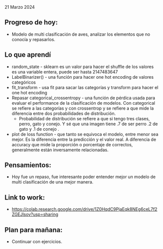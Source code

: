 21 Marzo 2024

## Progreso de hoy:
- Modelo de multi clasificación de aves, analizar los elementos que no conocía y repasarlos. 
## Lo que aprendí 
- random_state - sklearn es un valor para hacer el shuffle de los valores es una variable entera, puede ser hasta 2147483647
- LabelBinarizer() - una función para hacer one hot encoding de valores categóricos
- fit_transform - usa fit para sacar las categorías y transform para hacer el one hot encoding
- Repasar categorical_crossentropy - una función de pérdica usada para evaluar el performance de la clasificación de modelos. Con categorical se refiere a las categorías y con crossentrop y se refiere a que mide la diferencia entre dos probabilidades de distribución.
	- Probabilidad de distribución se refiere a que si tengo tres clases, perro, gato y conejo. Y sé que una imagen tiene .7 de ser perro .2 de gato y .1 de conejo . 
- plot de loss function - que tanto se equivoca el modelo, entre menor sea mejor. Es la diferencia entre la predicción y el valor real. A diferencia de accuracy que mide la proporción o porcentaje de correctos, generalmente están inversamente relacionadas.
## **Pensamientos**:
- Hoy fue un repaso, fue interesante poder entender mejor un modelo de multi clasificación de una mejor manera. 
## Link to work: 
- https://colab.research.google.com/drive/1Z0HqdC9PjaEqk8NEg6ceL7f2ZGEJlsov?usp=sharing 
## Plan para mañana: 
-  Continuar con ejercicios. 
